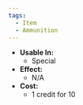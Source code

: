 ```yaml
---
tags:
  - Item
  - Ammunition
---
```

- **Usable In:**
	- Special
- **Effect:**
	- N/A
- **Cost:**
	- 1 credit for 10